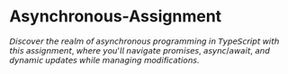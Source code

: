 # Asynchronous-Assignment
𝘋𝘪𝘴𝘤𝘰𝘷𝘦𝘳 𝘵𝘩𝘦 𝘳𝘦𝘢𝘭𝘮 𝘰𝘧 𝘢𝘴𝘺𝘯𝘤𝘩𝘳𝘰𝘯𝘰𝘶𝘴 𝘱𝘳𝘰𝘨𝘳𝘢𝘮𝘮𝘪𝘯𝘨 𝘪𝘯 𝘛𝘺𝘱𝘦𝘚𝘤𝘳𝘪𝘱𝘵 𝘸𝘪𝘵𝘩 𝘵𝘩𝘪𝘴 𝘢𝘴𝘴𝘪𝘨𝘯𝘮𝘦𝘯𝘵, 𝘸𝘩𝘦𝘳𝘦 𝘺𝘰𝘶'𝘭𝘭 𝘯𝘢𝘷𝘪𝘨𝘢𝘵𝘦 𝘱𝘳𝘰𝘮𝘪𝘴𝘦𝘴, 𝘢𝘴𝘺𝘯𝘤/𝘢𝘸𝘢𝘪𝘵, 𝘢𝘯𝘥 𝘥𝘺𝘯𝘢𝘮𝘪𝘤 𝘶𝘱𝘥𝘢𝘵𝘦𝘴 𝘸𝘩𝘪𝘭𝘦 𝘮𝘢𝘯𝘢𝘨𝘪𝘯𝘨 𝘮𝘰𝘥𝘪𝘧𝘪𝘤𝘢𝘵𝘪𝘰𝘯𝘴.
